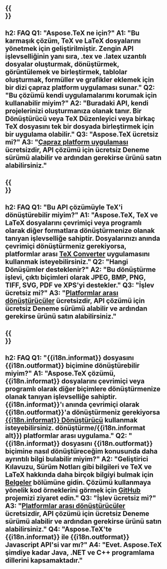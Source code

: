 ﻿---
translation: true
deploy: false
---

{{<section faq>}}
---
h2: FAQ
Q1: "Aspose.TeX ne için?"
A1: "Bu karmaşık çözüm, TeX ve LaTeX dosyalarını yönetmek için geliştirilmiştir. Zengin API işlevselliğinin yanı sıra, .tex ve .latex uzantılı dosyalar oluşturmak, dönüştürmek, görüntülemek ve birleştirmek, tablolar oluşturmak, formüller ve grafikler eklemek için bir dizi çapraz platform uygulaması sunar."
Q2: "Bu çözümü kendi uygulamalarımı korumak için kullanabilir miyim?"
A2: "Buradaki API, kendi projelerinizi oluşturmanıza olanak tanır. Bir Dönüştürücü veya TeX Düzenleyici veya birkaç TeX dosyasını tek bir dosyada birleştirmek için bir uygulama olabilir."
Q3: "Aspose.TeX ücretsiz mi?"
A3: "[Çapraz platform uygulaması](https://products.aspose.app/tex/applications) ücretsizdir, API çözümü için ücretsiz Deneme sürümü alabilir ve ardından gerekirse ürünü satın alabilirsiniz."
---

{{<section faq-converter>}}
---
h2: FAQ
Q1: "Bu API çözümüyle TeX'i dönüştürebilir miyim?"
A1: "Aspose.TeX, TeX ve LaTeX dosyalarını çevrimiçi veya programlı olarak diğer formatlara dönüştürmenize olanak tanıyan işlevselliğe sahiptir. Dosyalarınızı anında çevrimiçi dönüştürmeniz gerekiyorsa, platformlar arası [TeX Converter](https://products.aspose.app/tex/conversion/) uygulamasını kullanmak isteyebilirsiniz."
Q2: "Hangi Dönüşümler desteklenir?"
A2: "Bu dönüştürme işlevi, çıktı biçimleri olarak JPEG, BMP, PNG, TIFF, SVG, PDF ve XPS'yi destekler."
Q3: "İşlev ücretsiz mi?"
A3: "[Platformlar arası dönüştürücüler](https://products.aspose.app/tex/conversion) ücretsizdir, API çözümü için ücretsiz Deneme sürümü alabilir ve ardından gerekirse ürünü satın alabilirsiniz."
---

{{<section faq-converter-child>}}
---
h2: FAQ
Q1: "{{i18n.informat}} dosyasını {{i18n.outformat}} biçimine dönüştürebilir miyim?"
A1: "Aspose.TeX çözümü, {{i18n.informat}} dosyalarını çevrimiçi veya programlı olarak diğer biçimlere dönüştürmenize olanak tanıyan işlevselliğe sahiptir. {{i18n.informat}}'ı anında çevrimiçi olarak {{i18n.outformat}}'a dönüştürmeniz gerekiyorsa [{{i18n.informat}} Dönüştürücü](https://products.aspose.app/tex/) kullanmak isteyebilirsiniz. dönüştürme/{{i18n.informat alt}}) platformlar arası uygulama."
Q2: "{{i18n.informat}} dosyasını {{i18n.outformat}} biçimine nasıl dönüştüreceğim konusunda daha ayrıntılı bilgi bulabilir miyim?"
A2: "Geliştirici Kılavuzu, Sürüm Notları gibi bilgileri ve TeX ve LaTeX hakkında daha birçok bilgiyi bulmak için [Belgeler](https://docs.aspose.com/tex/) bölümüne gidin. Çözümü kullanmaya yönelik kod örneklerini görmek için [GitHub](https://github.com/aspose-tex) projemizi ziyaret edin."
Q3: "İşlev ücretsiz mi?"
A3: "[Platformlar arası dönüştürücüler](https://products.aspose.app/tex/conversion) ücretsizdir, API çözümü için ücretsiz Deneme sürümü alabilir ve ardından gerekirse ürünü satın alabilirsiniz."
Q4: "Aspose.TeX'te {{i18n.informat}} ile {{i18n.outformat}} Javascript API'si var mı?"
A4: "Evet. Aspose.TeX şimdiye kadar Java, .NET ve C++ programlama dillerini kapsamaktadır."
---


